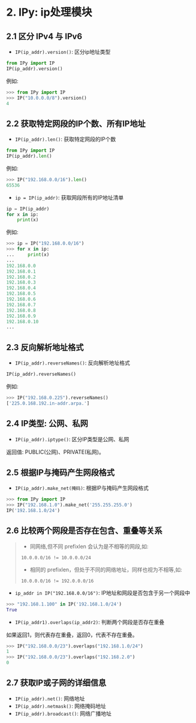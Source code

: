 # 2. IPy: ip处理模块

## 2.1 区分 IPv4 与 IPv6

* `IP(ip_addr).version()`: 区分ip地址类型

```python
from IPy import IP
IP(ip_addr).version()
```

例如:
```python
>>> from IPy import IP
>>> IP("10.0.0.0/8").version()
4
```


## 2.2 获取特定网段的IP个数、所有IP地址
* `IP(ip_addr).len()`: 获取特定网段的IP个数
```python
from IPy import IP
IP(ip_addr).len()
```

例如:
```python
>>> IP("192.168.0.0/16").len()
65536
```

* `ip = IP(ip_addr)`: 获取网段所有的IP地址清单
```python
ip = IP(ip_addr)
for x in ip:
    print(x)
```

例如:
```python
>>> ip = IP("192.168.0.0/16")
>>> for x in ip:
...     print(x)
... 
192.168.0.0
192.168.0.1
192.168.0.2
192.168.0.3
192.168.0.4
192.168.0.5
192.168.0.6
192.168.0.7
192.168.0.8
192.168.0.9
192.168.0.10
...
```


## 2.3 反向解析地址格式
* `IP(ip_addr).reverseNames()`: 反向解析地址格式
```python
IP(ip_addr).reverseNames()
```

例如:
```python
>>> IP("192.168.0.225").reverseNames()
['225.0.168.192.in-addr.arpa.']
```


## 2.4 IP类型: 公网、私网
* `IP(ip_addr).iptype()`: 区分IP类型是公网、私网

返回值: PUBLIC(公网)、PRIVATE(私网)。


## 2.5 根据IP与掩码产生网段格式

* `IP(ip_addr).make_net(掩码)`: 根据IP与掩码产生网段格式

```python
>>> from IPy import IP
>>> IP("192.168.1.0").make_net('255.255.255.0')
IP('192.168.1.0/24')
```


## 2.6 比较两个网段是否存在包含、重叠等关系
> * 同网络,但不同 prefixlen 会认为是不相等的网段,如:
>```
>10.0.0.0/16 != 10.0.0.0/24
>```
>* 相同的 prefixlen，但处于不同的网络地址，同样也视为不相等,如:
>```
>10.0.0.0/16 != 192.0.0.0/16
>```

* `ip_addr in IP("192.168.0.0/16")`: IP地址和网段是否包含于另一个网段中

```python
>>> "192.168.1.100" in IP('192.168.1.0/24')
True
```

* `IP(ip_addr1).overlaps(ip_addr2)`: 判断两个网段是否存在重叠

如果返回1，则代表存在重叠，返回0，代表不存在重叠。

```python
>>> IP("192.168.0.0/23").overlaps("192.168.1.0/24")
1
>>> IP("192.168.0.0/23").overlaps("192.168.2.0")
0
```


## 2.7 获取IP或子网的详细信息
* `IP(ip_addr).net()`: 网络地址
* `IP(ip_addr).netmask()`: 网络掩码地址
* `IP(ip_addr).broadcast()`: 网络广播地址
